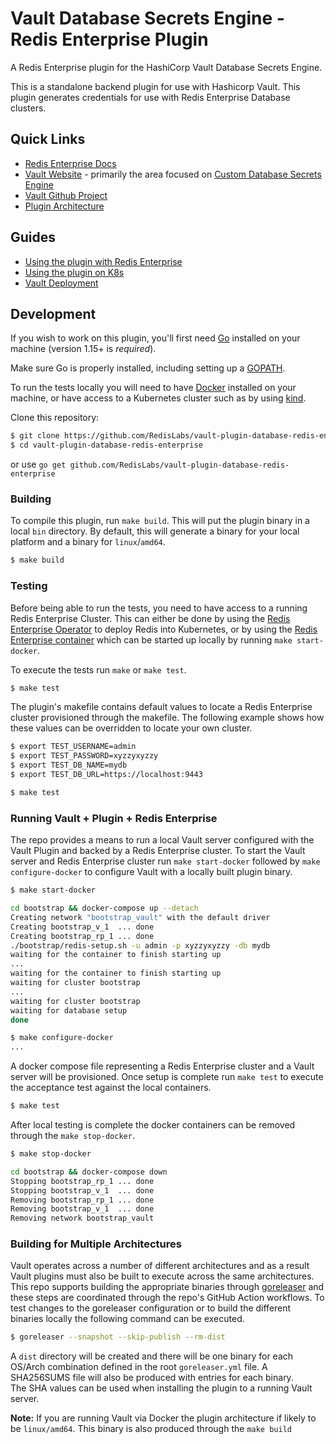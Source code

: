 # Vault Database Secrets Engine - Redis Enterprise Plugin

A Redis Enterprise plugin for the HashiCorp Vault Database Secrets Engine.

This is a standalone backend plugin for use with Hashicorp Vault.
This plugin generates credentials for use with Redis Enterprise Database clusters.

## Quick Links
- [Redis Enterprise Docs](https://redislabs.com/redis-enterprise-software/overview)
- [Vault Website](https://www.vaultproject.io) - primarily the area focused on
  [Custom Database Secrets Engine](https://www.vaultproject.io/docs/secrets/databases/custom)
- [Vault Github Project](https://www.github.com/hashicorp/vault)
- [Plugin Architecture](ARCHITECTURE.md)

## Guides
- [Using the plugin with Redis Enterprise](docs/guides/using-the-plugin-with-redis-ent.md)
- [Using the plugin on K8s](docs/guides/using-the-plugin-on-k8s.md)
- [Vault Deployment](docs/guides/vault-deployment.md)

## Development

If you wish to work on this plugin, you'll first need [Go](https://www.golang.org) installed on your machine
(version 1.15+ is *required*).

Make sure Go is properly installed, including setting up a [GOPATH](https://golang.org/doc/code.html#GOPATH).

To run the tests locally you will need to have [Docker](https://docs.docker.com/get-docker) installed on your machine,
or have access to a Kubernetes cluster such as by using [kind](https://kind.sigs.k8s.io/).

Clone this repository:

```sh
$ git clone https://github.com/RedisLabs/vault-plugin-database-redis-enterprise
$ cd vault-plugin-database-redis-enterprise
```

or use `go get github.com/RedisLabs/vault-plugin-database-redis-enterprise`

### Building

To compile this plugin, run `make build`.  This will put the plugin binary in a local `bin` directory.
By default, this will generate a binary for your local platform and a binary for `linux`/`amd64`.

```sh
$ make build
```

### Testing

Before being able to run the tests, you need to have access to a running Redis Enterprise Cluster.  This can either be
done by using the [Redis Enterprise Operator](https://docs.redislabs.com/latest/platforms/kubernetes/) to deploy Redis
into Kubernetes, or by using the [Redis Enterprise container](https://hub.docker.com/r/redislabs/redis) which can be
started up locally by running `make start-docker`.

To execute the tests run `make` or `make test`.
```sh
$ make test
```

The plugin's makefile contains default values to locate a Redis Enterprise cluster provisioned through
the makefile.  The following example shows how these values can be overridden to locate your own cluster.

```sh
$ export TEST_USERNAME=admin
$ export TEST_PASSWORD=xyzzyxyzzy
$ export TEST_DB_NAME=mydb
$ export TEST_DB_URL=https://localhost:9443

$ make test
```

### Running Vault + Plugin + Redis Enterprise

The repo provides a means to run a local Vault server configured with the Vault Plugin and backed by a Redis Enterprise
cluster.  To start the Vault server and Redis Enterprise cluster run `make start-docker` followed by `make configure-docker`
to configure Vault with a locally built plugin binary.

```sh
$ make start-docker

cd bootstrap && docker-compose up --detach
Creating network "bootstrap_vault" with the default driver
Creating bootstrap_v_1  ... done
Creating bootstrap_rp_1 ... done
./bootstrap/redis-setup.sh -u admin -p xyzzyxyzzy -db mydb
waiting for the container to finish starting up
...
waiting for the container to finish starting up
waiting for cluster bootstrap
...
waiting for cluster bootstrap
waiting for database setup
done

$ make configure-docker
...
```

A docker compose file representing a Redis Enterprise cluster and a Vault server will be provisioned.
Once setup is complete run `make test` to execute the acceptance test against the local containers.

```sh
$ make test
```

After local testing is complete the docker containers can be removed through the `make stop-docker`.

```sh
$ make stop-docker

cd bootstrap && docker-compose down
Stopping bootstrap_rp_1 ... done
Stopping bootstrap_v_1  ... done
Removing bootstrap_rp_1 ... done
Removing bootstrap_v_1  ... done
Removing network bootstrap_vault
```

### Building for Multiple Architectures

Vault operates across a number of different architectures and as a result Vault plugins must also be built to execute
across the same architectures.  This repo supports building the appropriate binaries through [goreleaser](https://github.com/goreleaser/goreleaser)
and these steps are coordinated through the repo's GitHub Action workflows.  To test changes to the goreleaser
configuration or to build the different binaries locally the following command can be executed.

```sh
$ goreleaser --snapshot --skip-publish --rm-dist
```

A `dist` directory will be created and there will be one binary for each OS/Arch combination defined in the root
`goreleaser.yml` file.  A SHA256SUMS file will also be produced with entries for each binary.  
The SHA values can be used when installing the plugin to a running Vault server.

**Note:**  If you are running Vault via Docker the plugin architecture if likely to be `linux/amd64`.
This binary is also produced through the `make build`
